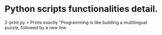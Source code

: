 # Python scripts functionalities detail.

2-print.py > Prints exactly "Programming is like building a multilingual puzzle, followed by a new line.
